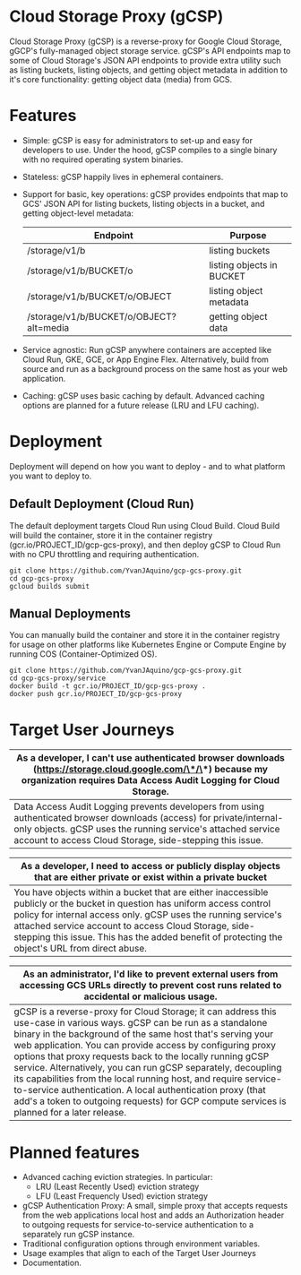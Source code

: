 # Cloud Storage Proxy (gCSP)

Cloud Storage Proxy (gCSP) is a reverse-proxy for Google Cloud Storage, gGCP's fully-managed object storage service.  gCSP's API endpoints map to some of Cloud Storage's JSON API endpoints to provide extra utility such as listing buckets, listing objects, and getting object metadata in addition to it's core functionality: getting object data (media) from GCS.  

# Features
- Simple: gCSP is easy for administrators to set-up and easy for developers to use.  Under the hood, gCSP compiles to a single binary with no required operating system binaries.  
- Stateless:  gCSP happily lives in ephemeral containers. 
- Support for basic, key operations: gCSP provides endpoints that map to GCS' JSON API for listing buckets, listing objects in a bucket, and getting object-level metadata: 

    | Endpoint | Purpose |
    | --- | --- |
    | /storage/v1/b | listing buckets |
    | /storage/v1/b/BUCKET/o | listing objects in BUCKET |
    | /storage/v1/b/BUCKET/o/OBJECT | listing object metadata |
    | /storage/v1/b/BUCKET/o/OBJECT?alt=media | getting object data |

- Service agnostic: Run gCSP anywhere containers are accepted like Cloud Run, GKE, GCE, or App Engine Flex.  Alternatively, build from source and run as a background process on the same host as your web application.
- Caching:  gCSP uses basic caching by default.  Advanced caching options are planned for a future release (LRU and LFU caching).  

# Deployment

Deployment will depend on how you want to deploy - and to what platform you want to deploy to.

## Default Deployment (Cloud Run)

The default deployment targets Cloud Run using Cloud Build.  Cloud Build will build the container, store it in the container registry (gcr.io/PROJECT_ID/gcp-gcs-proxy), and then deploy gCSP to Cloud Run with no CPU throttling and requiring authentication.  

```shell
git clone https://github.com/YvanJAquino/gcp-gcs-proxy.git
cd gcp-gcs-proxy
gcloud builds submit
```

## Manual Deployments

You can manually build the container and store it in the container registry for usage on other platforms like Kubernetes Engine or Compute Engine by running COS (Container-Optimized OS).

```
git clone https://github.com/YvanJAquino/gcp-gcs-proxy.git
cd gcp-gcs-proxy/service
docker build -t gcr.io/PROJECT_ID/gcp-gcs-proxy . 
docker push gcr.io/PROJECT_ID/gcp-gcs-proxy
```

# Target User Journeys

| As a developer, I can't use authenticated browser downloads **(https://storage.cloud.google.com/\*/\*)** because my organization requires Data Access Audit Logging for Cloud Storage. |
| --- |
| Data Access Audit Logging prevents developers from using authenticated browser downloads (access) for private/internal-only objects.  gCSP uses the  running service's attached service account to access Cloud Storage, side-stepping this issue. |

| As a developer, I need to access or publicly display objects that are either private or exist within a private bucket |
| --- |
| You have objects within a bucket that are either inaccessible publicly or the bucket in question has uniform access control policy for internal access only.  gCSP uses the running service's attached service account to access Cloud Storage, side-stepping this issue.  This has the added benefit of protecting the object's URL from direct abuse. |

| As an administrator, I'd like to prevent external users from accessing GCS URLs directly to prevent cost runs related to accidental or malicious usage. |
| --- |
| gCSP is a reverse-proxy for Cloud Storage; it can address this use-case in various ways.  gCSP can be run as a standalone binary in the background of the same host that's serving your web application.  You can provide access by configuring proxy options that proxy requests back to the locally running gCSP service.  Alternatively, you can run gCSP separately, decoupling its capabilities from the local running host, and require service-to-service authentication. A local authentication proxy (that add's a token to outgoing requests) for GCP compute services is planned for a later release. |

# Planned features
- Advanced caching eviction strategies.  In particular:
    - LRU (Least Recently Used) eviction strategy
    - LFU (Least Frequencly Used) eviction strategy
- gCSP Authentication Proxy:  A small, simple proxy that accepts requests from the web applications local host and adds an Authorization header to outgoing requests for   service-to-service authentication to a separately run gCSP instance.
- Traditional configuration options through environment variables.  
- Usage examples that align to each of the Target User Journeys
- Documentation.  